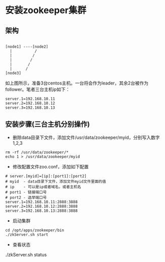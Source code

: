 # 安装zookeeper集群


## 架构

```

[node1] ----[node2]
  |          /
  |         /
  |        /  
  |       /
  |      /
[node3]
```

如上图所示，准备3台centos主机。一台将会作为leader，其余2台被作为follower。笔者三台主机ip如下：

```
server.1=192.168.10.11
server.2=192.168.10.12
server.3=192.168.10.13
```

## 安装步骤(三台主机分别操作)


* 删除data目录下文件，添加文件/usr/data/zookeeper/myid，分别写入数字1,2,3

```
rm -rf /usr/data/zookeeper/* 
echo 1 > /usr/data/zookeeper/myid
```

* 修改配置文件zoo.conf，添加如下配置 

```
# server.[myid]=[ip]:[port1]:[port2]
# myid  - data目录下文件，添加文件myid文件里面的值
# ip    - 可以是ip或者域名，或者主机名
# port1 - 链接端口号
# port2 - 选举端口号
server.1=192.168.10.11:2888:3888
server.2=192.168.10.12:2888:3888
server.3=192.168.10.13:2888:3888
```

* 启动集群

```
cd /opt/apps/zookeeper/bin
./zkServer.sh start 
```
*  查看状态

./zkServer.sh status










